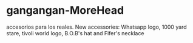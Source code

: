 # gangangan-MoreHead
accesorios para los reales. New accessories: Whatsapp logo, 1000 yard stare, tivoli world logo, B.O.B's hat and Fifer's necklace
